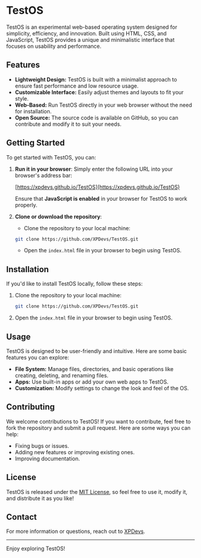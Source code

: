 # TestOS

TestOS is an experimental web-based operating system designed for simplicity, efficiency, and innovation. Built using HTML, CSS, and JavaScript, TestOS provides a unique and minimalistic interface that focuses on usability and performance.

## Features

- **Lightweight Design:** TestOS is built with a minimalist approach to ensure fast performance and low resource usage.
- **Customizable Interface:** Easily adjust themes and layouts to fit your style.
- **Web-Based:** Run TestOS directly in your web browser without the need for installation.
- **Open Source:** The source code is available on GitHub, so you can contribute and modify it to suit your needs.

## Getting Started

To get started with TestOS, you can:

1. **Run it in your browser**: Simply enter the following URL into your browser's address bar:

    [https://xpdevs.github.io/TestOS](https://xpdevs.github.io/TestOS)

    Ensure that **JavaScript is enabled** in your browser for TestOS to work properly.

2. **Clone or download the repository**:
    - Clone the repository to your local machine:
    ```bash
    git clone https://github.com/XPDevs/TestOS.git
    ```

    - Open the `index.html` file in your browser to begin using TestOS.

## Installation

If you'd like to install TestOS locally, follow these steps:

1. Clone the repository to your local machine:

    ```bash
    git clone https://github.com/XPDevs/TestOS.git
    ```

2. Open the `index.html` file in your browser to begin using TestOS.

## Usage

TestOS is designed to be user-friendly and intuitive. Here are some basic features you can explore:

- **File System:** Manage files, directories, and basic operations like creating, deleting, and renaming files.
- **Apps:** Use built-in apps or add your own web apps to TestOS.
- **Customization:** Modify settings to change the look and feel of the OS.

## Contributing

We welcome contributions to TestOS! If you want to contribute, feel free to fork the repository and submit a pull request. Here are some ways you can help:

- Fixing bugs or issues.
- Adding new features or improving existing ones.
- Improving documentation.

## License

TestOS is released under the [MIT License](LICENSE.md), so feel free to use it, modify it, and distribute it as you like!

## Contact

For more information or questions, reach out to [XPDevs](https://github.com/XPDevs).

---

Enjoy exploring TestOS!
